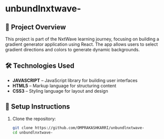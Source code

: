 # unbundlnxtwave-

## 📌 Project Overview

This project is part of the NxtWave learning journey, focusing on building a gradient generator application using React. The app allows users to select gradient directions and colors to generate dynamic backgrounds.

## 🛠️ Technologies Used

- **JAVASCRIPT** – JavaScript library for building user interfaces
- **HTML5** – Markup language for structuring content
- **CSS3** – Styling language for layout and design

## 🚀 Setup Instructions

1. Clone the repository:

   ```bash
   git clone https://github.com/OMPRAKASHKARRI/unbundlnxtwave-
   cd unbundlnxtwave-
